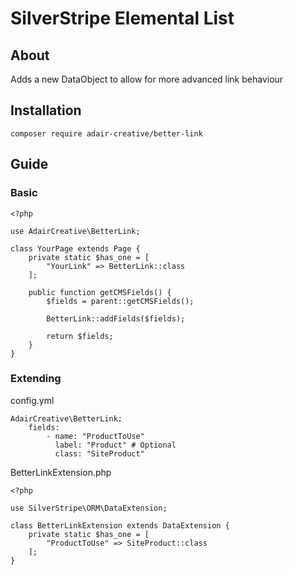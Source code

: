 # SilverStripe Elemental List

## About

Adds a new DataObject to allow for more advanced link behaviour

## Installation

```
composer require adair-creative/better-link
```

## Guide

### Basic

```
<?php

use AdairCreative\BetterLink;

class YourPage extends Page {
	private static $has_one = [
		"YourLink" => BetterLink::class
	];

	public function getCMSFields() {
		$fields = parent::getCMSFields();
		
		BetterLink::addFields($fields);

		return $fields;
	}
}
```

### Extending

config.yml
```
AdairCreative\BetterLink:
	fields:
		- name: "ProductToUse"
		  label: "Product" # Optional
		  class: "SiteProduct"
```

BetterLinkExtension.php
```
<?php

use SilverStripe\ORM\DataExtension;

class BetterLinkExtension extends DataExtension {
	private static $has_one = [
		"ProductToUse" => SiteProduct::class
	];
}
```